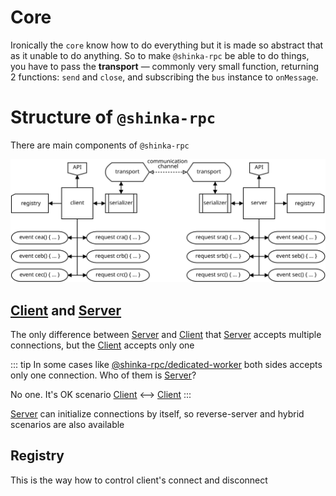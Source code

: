 # Core

Ironically the `core` know how to do everything but it is made so abstract that
as it unable to do anything. So to make `@shinka-rpc` be able to do things, you
have to pass the **transport** &mdash; commonly very small function, returning 2
functions: `send` and `close`, and subscribing the `bus` instance to `onMessage`.

# Structure of `@shinka-rpc`

There are main components of `@shinka-rpc`

![diagram](../img/shinka-structure.svg "Structure of `@shinka-rpc`")

## [Client](./client-bus) and [Server](./server-bus)

The only difference between [Server](./server-bus) and [Client](./client-bus)
that [Server](./server-bus) accepts multiple connections, but the
[Client](./client-bus) accepts only one

::: tip
In some cases like
[@shinka-rpc/dedicated-worker](https://www.npmjs.com/package/@shinka-rpc/dedicated-worker)
both sides accepts only one connection. Who of them is [Server](./server-bus)?

No one. It's OK scenario [Client](./client-bus) &longleftrightarrow; [Client](./client-bus)
:::

[Server](./server-bus) can initialize connections by itself, so reverse-server
and hybrid scenarios are also available

## Registry

This is the way how to control client's connect and disconnect
